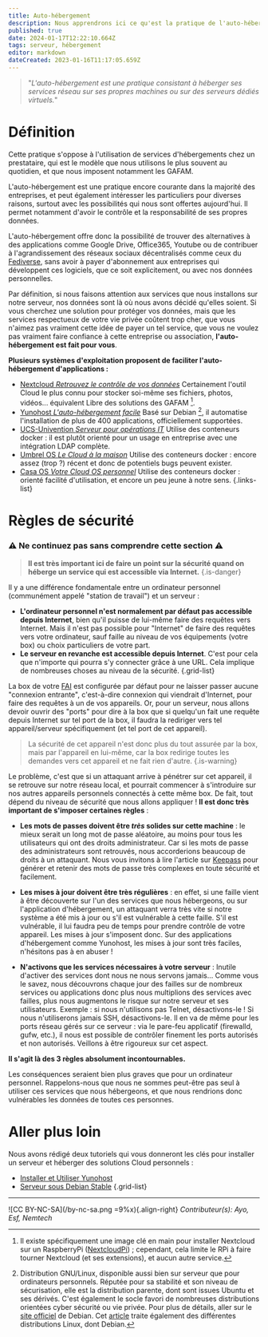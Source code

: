 ```yaml
---
title: Auto-hébergement
description: Nous apprendrons ici ce qu'est la pratique de l'auto-hébergement, et comment mettre en place son propre serveur pour héberger les services Internet que nous souhaitons, en toute simplicité.
published: true
date: 2024-01-17T12:22:10.664Z
tags: serveur, hébergement
editor: markdown
dateCreated: 2023-01-16T11:17:05.659Z
---
```


> "*L'auto-hébergement est une pratique consistant à héberger ses services réseau sur ses propres machines ou sur des serveurs dédiés virtuels.*"

# Définition

Cette pratique s'oppose à l'utilisation de services d'hébergements chez un prestataire, qui est le modèle que nous utilisons le plus souvent au quotidien, et que nous imposent notamment les GAFAM.

L'auto-hébergement est une pratique encore courante dans la majorité des entreprises, et peut également intéresser les particuliers pour diverses raisons, surtout avec les possibilités qui nous sont offertes aujourd'hui. Il permet notamment d'avoir le contrôle et la responsabilité de ses propres données.

L'auto-hébergement offre donc la possibilité de trouver des alternatives à des applications comme Google Drive, Office365, Youtube ou de contribuer à l'agrandissement des réseaux sociaux décentralisés comme ceux du [Fediverse](https://fediverse.party/), sans avoir à payer d'abonnement aux entreprises qui développent ces logiciels, que ce soit explicitement, ou avec nos données personnelles.

Par définition, si nous faisons attention aux services que nous installons sur notre serveur, nos données sont là où nous avons décidé qu'elles soient. Si vous cherchez une solution pour protéger vos données, mais que les services respectueux de votre vie privée coûtent trop cher, que vous n'aimez pas vraiment cette idée de payer un tel service, que vous ne voulez pas vraiment faire confiance à cette entreprise ou association, **l'auto-hébergement est fait pour vous**.

**Plusieurs systèmes d'exploitation proposent de faciliter l'auto-hébergement d'applications :**

- [Nextcloud *Retrouvez le contrôle de vos données*](https://nextcloud.com/) Certainement l'outil Cloud le plus connu pour stocker soi-même ses fichiers, photos, vidéos... équivalent Libre des solutions des GAFAM [^²].
- [Yunohost *L'auto-hébergement facile*](https://yunohost.org/) Basé sur Debian [^¹], il automatise l'installation de plus de 400 applications, officiellement supportées.
- [UCS-Univention *Serveur pour opérations IT*](https://www.univention.com/products/ucs/) Utilise des conteneurs docker : il est plutôt orienté pour un usage en entreprise avec une intégration LDAP complète.
- [Umbrel OS *Le Cloud à la maison*](https://umbrel.com) Utilise des conteneurs docker : encore assez (trop ?) récent et donc de potentiels bugs peuvent exister.
- [Casa OS *Votre Cloud OS personnel*](https://casaos.io) Utilise des conteneurs docker : orienté facilité d'utilisation, et encore un peu jeune à notre sens. 
{.links-list}


[^²]: Il existe spécifiquement une image clé en main pour installer Nextcloud sur un RaspberryPi ([NextcloudPi](https://nextcloudpi.com)) ; cependant, cela limite le RPi à faire tourner Nextcloud (et ses extensions), et aucun autre service.
[^¹]: Distribution GNU/Linux, disponible aussi bien sur serveur que pour ordinateurs personnels. Réputée pour sa stabilité et son niveau de sécurisation, elle est la distribution parente, dont sont issues Ubuntu et ses dérivés. C'est également le socle favori de nombreuses distributions orientées cyber sécurité ou vie privée. Pour plus de détails, aller sur le [site officiel](https://www.debian.org/) de Debian. Cet [article](/debutant/linux-distributions) traite également des différentes distributions Linux, dont Debian.

# Règles de sécurité

### **:warning: Ne continuez pas sans comprendre cette section :warning:**

> **Il est très important ici de faire un point sur la sécurité quand on héberge un service qui est accessible via Internet.**
{.is-danger}

Il y a une différence fondamentale entre un ordinateur personnel (communément appelé "station de travail") et un serveur : 
- **L'ordinateur personnel n'est normalement par défaut pas accessible depuis Internet**, bien qu'il puisse de lui-même faire des requêtes vers Internet. Mais il n'est pas possible pour "Internet" de faire des requêtes vers votre ordinateur, sauf faille au niveau de vos équipements (votre box) ou choix particuliers de votre part.
- **Le serveur en revanche est accessible depuis Internet**. C'est pour cela que n'importe qui pourra s'y connecter grâce à une URL. Cela implique de nombreuses choses au niveau de la sécurité.
{.grid-list}

La box de votre [FAI](/glossaire#fai) est configurée par défaut pour ne laisser passer aucune "connexion entrante", c'est-à-dire connexion qui viendrait d'Internet, pour faire des requêtes à un de vos appareils. Or, pour un serveur, nous allons devoir ouvrir des "ports" pour dire à la box que si quelqu'un fait une requête depuis Internet sur tel port de la box, il faudra la rediriger vers tel appareil/serveur spécifiquement (et tel port de cet appareil).

> La sécurité de cet appareil n'est donc plus du tout assurée par la box, mais par l'appareil en lui-même, car la box redirige toutes les demandes vers cet appareil et ne fait rien d'autre.
{.is-warning}

Le problème, c'est que si un attaquant arrive à pénétrer sur cet appareil, il se retrouve sur notre réseau local, et pourrait commencer à s'introduire sur nos autres appareils personnels connectés à cette même box. De fait, tout dépend du niveau de sécurité que nous allons appliquer ! **Il est donc très important de s'imposer certaines règles** :
 - **Les mots de passes doivent être _très_ solides sur cette machine** : le mieux serait un long mot de passe aléatoire, au moins pour tous les utilisateurs qui ont des droits administrateur. Car si les mots de passe des administrateurs sont retrouvés, nous accorderions beaucoup de droits à un attaquant. Nous vous invitons à lire l'article sur [Keepass](/tutoriels/keepass) pour générer et retenir des mots de passe très complexes en toute sécurité et facilement.

 - **Les mises à jour doivent être très régulières** : en effet, si une faille vient à être découverte sur l'un des services que nous hébergeons, ou sur l'application d'hébergement, un attaquant verra très vite si notre système a été mis à jour ou s'il est vulnérable à cette faille. S'il est vulnérable, il lui faudra peu de temps pour prendre contrôle de votre appareil. Les mises à jour s'imposent donc. Sur des applications d'hébergement comme Yunohost, les mises à jour sont très faciles, n'hésitons pas à en abuser !

 - **N'activons que les services nécessaires à votre serveur** : Inutile d'activer des services dont nous ne nous servons jamais... Comme vous le savez, nous découvrons chaque jour des failles sur de nombreux services ou applications donc plus nous multiplions des services avec failles, plus nous augmentons le risque sur notre serveur et ses utilisateurs. Exemple : si nous n'utilisons pas Telnet, désactivons-le ! Si nous n'utiliserons jamais SSH, désactivons-le.
Il en va de même pour les ports réseau gérés sur ce serveur : via le pare-feu applicatif (firewalld, gufw, etc.), il nous est possible de contrôler finement les ports autorisés et non autorisés. Veillons à être rigoureux sur cet aspect.

**Il s'agit là des 3 règles absolument incontournables.**

Les conséquences seraient bien plus graves que pour un ordinateur personnel. Rappelons-nous que nous ne sommes peut-être pas seul à utiliser ces services que nous hébergeons, et que nous rendrions donc vulnérables les données de toutes ces personnes.

# Aller plus loin

Nous avons rédigé deux tutoriels qui vous donneront les clés pour installer un serveur et héberger des solutions Cloud personnels :

- [Installer et Utiliser Yunohost](/tutoriels-serveur/yunohost)
- [Serveur sous Debian Stable](/tutoriels-serveur/serveur-debian-stable)
{.grid-list}

---
![CC BY-NC-SA](/by-nc-sa.png =9%x){.align-right} *Contributeur(s): Ayo, Esf, Nemtech*
<br>